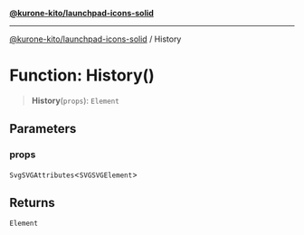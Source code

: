 [**@kurone-kito/launchpad-icons-solid**](../README.md)

***

[@kurone-kito/launchpad-icons-solid](../globals.md) / History

# Function: History()

> **History**(`props`): `Element`

## Parameters

### props

`SvgSVGAttributes`\<`SVGSVGElement`\>

## Returns

`Element`
